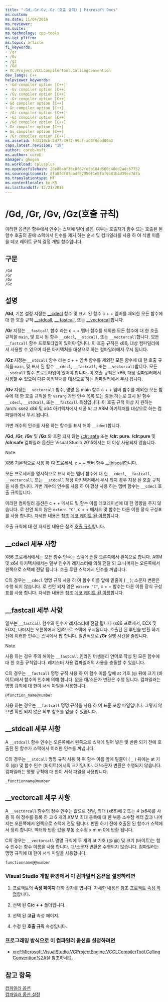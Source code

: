 ```yaml
---
title: "-Gd,-Gr-Gv,-Gz (호출 규칙) | Microsoft Docs"
ms.custom: 
ms.date: 11/04/2016
ms.reviewer: 
ms.suite: 
ms.technology: cpp-tools
ms.tgt_pltfrm: 
ms.topic: article
f1_keywords:
- /gr
- /Gv
- /gz
- /Gd
- VC.Project.VCCLCompilerTool.CallingConvention
dev_langs: C++
helpviewer_keywords:
- -Gd compiler option [C++]
- -Gv compiler option [C++]
- /Gv compiler option [C++]
- -Gr compiler option [C++]
- Gd compiler option [C++]
- Gr compiler option [C++]
- /Gz compiler option [C++]
- -Gz compiler option [C++]
- /Gd compiler option [C++]
- Gz compiler option [C++]
- Gv compiler option [C++]
- /Gr compiler option [C++]
ms.assetid: fd3110cb-2d77-49f2-99cf-a03f9ead00a3
caps.latest.revision: "19"
author: corob-msft
ms.author: corob
manager: ghogen
ms.workload: cplusplus
ms.openlocfilehash: 26e88abf30c0f67fe5b104d560c40dd2adc57752
ms.sourcegitcommit: 8fa8fdf0fbb4f57950f1e8f4f9b81b4d39ec7d7a
ms.translationtype: MT
ms.contentlocale: ko-KR
ms.lasthandoff: 12/21/2017
---
```

# <a name="gd-gr-gv-gz-calling-convention"></a>/Gd, /Gr, /Gv, /Gz(호출 규칙)
이러한 옵션은 함수에서 인수는 스택에 밀어 넣은, 여부는 호출자가 함수 또는 호출된 된 함수 호출의 끝에 스택에서 인수를 제거 하는 순서 및 컴파일러를 사용 하 여 식별 이름을 데코 레이트 규칙 결정 개별 함수입니다.  
  
## <a name="syntax"></a>구문  
  
```  
/Gd  
/Gr  
/Gv  
/Gz  
```  
  
## <a name="remarks"></a>설명  
 **/Gd**, 기본 설정 지정는 [__cdecl](../../cpp/cdecl.md) 함수 및 표시 된 함수 c + + 멤버를 제외한 모든 함수에 대 한 호출 규칙 [__stdcall](../../cpp/stdcall.md), [__ fastcall](../../cpp/fastcall.md), 또는 [__vectorcall](../../cpp/vectorcall.md)합니다.  
  
 **/Gr** 지정는 `__fastcall` 함수 라는 c + + 멤버 함수를 제외한 모든 함수에 대 한 호출 규칙을 `main`, 및 표시 된 함수 `__cdecl`, `__stdcall`, 또는 `__vectorcall`합니다. 모든 `__fastcall` 함수 프로토타입이 있어야 합니다. 이 호출 규칙은 x86, 대상 컴파일러에서 사용할 수 있으며 다른 아키텍처를 대상으로 하는 컴파일러에서 무시 됩니다.  
  
 **/Gz** 지정는 `__stdcall` 함수 라는 c + + 멤버 함수를 제외한 모든 함수에 대 한 호출 규칙을 `main`, 및 표시 된 함수 `__cdecl`, `__fastcall`, 또는 `__vectorcall`합니다. 모든 `__stdcall` 함수 프로토타입이 있어야 합니다. 이 호출 규칙은 x86, 대상 컴파일러에서 사용할 수 있으며 다른 아키텍처를 대상으로 하는 컴파일러에서 무시 됩니다.  
  
 **/Gv** 지정는 `__vectorcall` 함수, 명명 된 main 함수 c + + 멤버 함수를 제외한 모든 함수에 대 한 호출 규칙을 한 `vararg` 가변 인수 목록 또는 충돌 하는로 표시 된 함수 `__cdecl`, `__stdcall`, 또는 `__fastcall` 특성입니다. 이 호출 규칙 이상 지 원하는 /arch: sse2 x86 및 x64 아키텍처에서 제공 되 고 ARM 아키텍처를 대상으로 하는 컴파일러에서 무시 됩니다.  
  
 가변 개수의 인수를 사용 하는 함수를 표시 해야 `__cdecl`합니다.  
  
 **/Gd**, **/Gr**, **/Gv** 및 **/Gz** 와 호환 되지 않는 [/clr: safe](../../build/reference/clr-common-language-runtime-compilation.md) 또는 **/clr: pure**. **/clr:pure** 및 **/clr:safe** 컴파일러 옵션은 Visual Studio 2015에서는 더 이상 사용되지 않습니다.  
  
> [!NOTE]
>  X86 기본적으로 사용 하 여 프로세서, c + + 멤버 함수 [__thiscall](../../cpp/thiscall.md)합니다.  
  
 모든 프로세서를 명시적으로 표시 하는 멤버 함수에 대 한 `__cdecl`, `__fastcall`, `__vectorcall`, 또는 `__stdcall` 해당 아키텍처에서 무시 되지 경우 지정 된 호출 규칙을 사용 합니다. 가변 개수의 인수를 사용 하 여 항상 사용 하는 멤버 함수는 `__cdecl` 호출 규칙입니다.  
  
 이러한 컴파일러 옵션은 c + + 메서드 및 함수 이름 데코레이션에 대 한 영향을 주지 않습니다. 로 선언 되지 않은 `extern "C"`, c + + 메서드 및 함수는 다른 이름 장식 구성표를 사용 합니다. 자세한 내용은 참조 [데코 레이트 된 이름](../../build/reference/decorated-names.md)합니다.  
  
 호출 규칙에 대 한 자세한 내용은 참조 [호출 규칙](../../cpp/calling-conventions.md)합니다.  
  
## <a name="cdecl-specifics"></a>__cdecl 세부 사항  
 X86 프로세서에서는 모든 함수 인수는 스택에 전달 오른쪽에서 왼쪽으로 합니다. ARM 및 x64 아키텍처에서는 일부 인수가 레지스터에 의해 전달 되 고 나머지는 오른쪽에서 왼쪽으로 스택에 전달 됩니다. 호출 루틴 스택에서 인수를 꺼냅니다.  
  
 C의 경우는 `__cdecl` 명명 규칙 사용 하 여 함수 이름 앞에 밑줄이 ( `_` ); 소문자 변환은 수행 되지 않습니다. 로 선언 되지 않은 `extern "C"`, c + + 함수는 다른 이름 장식 구성표를 사용 합니다. 자세한 내용은 참조 [데코 레이트 된 이름](../../build/reference/decorated-names.md)합니다.  
  
## <a name="fastcall-specifics"></a>__fastcall 세부 사항  
 일부는 `__fastcall` 함수의 인수가 레지스터에 전달 됩니다 (x86 프로세서, ECX 및 EDX), 나머지는 오른쪽에서 왼쪽으로 스택에 푸시됩니다. 호출된 된 루틴을 반환 하기 전에 이러한 인수는 스택에서 팝 합니다. 일반적으로 **/Gr** 실행 시간을 줄입니다.  
  
> [!NOTE]
>  사용 하는 경우 주의 해야는 `__fastcall` 인라인 어셈블리 언어로 작성 된 모든 함수에 대 한 호출 규칙입니다. 레지스터 사용 컴파일러의 사용을 충돌할 수 있습니다.  
  
 C의 경우는 `__fastcall` 명명 규칙 사용 하 여 함수 이름 앞에 at 기호 (`@`) 뒤에 크기 (바이트)에서 함수의 인수에 의해 합니다. 없음 대/소문자 변환은 수행 됩니다. 컴파일러는 명명 규칙에 대 한이 서식 파일을 사용합니다.  
  
```  
@function_name@number  
```  
  
 사용 하는 경우는 `__fastcall` 명명 규칙을 사용 하 여 표준 포함 파일입니다. 그렇지 않으면 확인 되지 않은 외부 참조를 얻을 수 있습니다.  
  
## <a name="stdcall-specifics"></a>__stdcall 세부 사항  
 A `__stdcall` 함수 인수는 오른쪽에서 왼쪽으로 스택에 밀어 넣은 및 반환 되기 전에 호출된 된 함수가 스택에서 이러한 인수를 꺼냅니다.  
  
 C의 경우는 `__stdcall` 명명 규칙 사용 하 여 함수 이름 앞에 밑줄이 ( `_` ) 뒤에는 at 기호 (@) 및 함수 인수 (바이트)에서의 크기입니다. 대/소문자 변환은 수행되지 않습니다. 컴파일러는 명명 규칙에 대 한이 서식 파일을 사용합니다.  
  
```  
_functionname@number  
```  
  
## <a name="vectorcall-specifics"></a>__vectorcall 세부 사항  
 A `__vectorcall` 함수의 정수 인수는 값으로 전달, 최대 (x86)에 2 또는 4 (x64)를 사용 하 여 정수를 등록 하 고 6 개의 XMM 최대 등록에 대 한 부동 소수점 벡터 값과 나머지는 오른쪽에서 왼쪽으로 스택에 전달 됩니다. 반환 하기 전에 호출된 된 함수가 스택에서 정리 합니다. 벡터와 반환 값을 부동 소수점 x m m 0에 반환 됩니다.  
  
 C의 경우는 `__vectorcall` 명명 규칙에 두 개의 at 기호 (@ @) 및 크기 (바이트)는 함수 인수는 함수 이름을 사용 합니다. 대/소문자 변환은 수행되지 않습니다. 컴파일러는 명명 규칙에 대 한이 서식 파일을 사용합니다.  
  
```  
functionname@@number  
```  
  
### <a name="to-set-this-compiler-option-in-the-visual-studio-development-environment"></a>Visual Studio 개발 환경에서 이 컴파일러 옵션을 설정하려면  
  
1.  프로젝트의 **속성 페이지** 대화 상자를 엽니다. 자세한 내용은 참조 [프로젝트 속성 작업](../../ide/working-with-project-properties.md)합니다.  
  
2.  선택 된 **C/c + +** 폴더입니다.  
  
3.  선택 된 **고급** 속성 페이지.  
  
4.  수정 된 **호출 규칙** 속성입니다.  
  
### <a name="to-set-this-compiler-option-programmatically"></a>프로그래밍 방식으로 이 컴파일러 옵션을 설정하려면  
  
-   <xref:Microsoft.VisualStudio.VCProjectEngine.VCCLCompilerTool.CallingConvention%2A>을 참조하세요.  
  
## <a name="see-also"></a>참고 항목  
 [컴파일러 옵션](../../build/reference/compiler-options.md)   
 [컴파일러 옵션 설정](../../build/reference/setting-compiler-options.md)